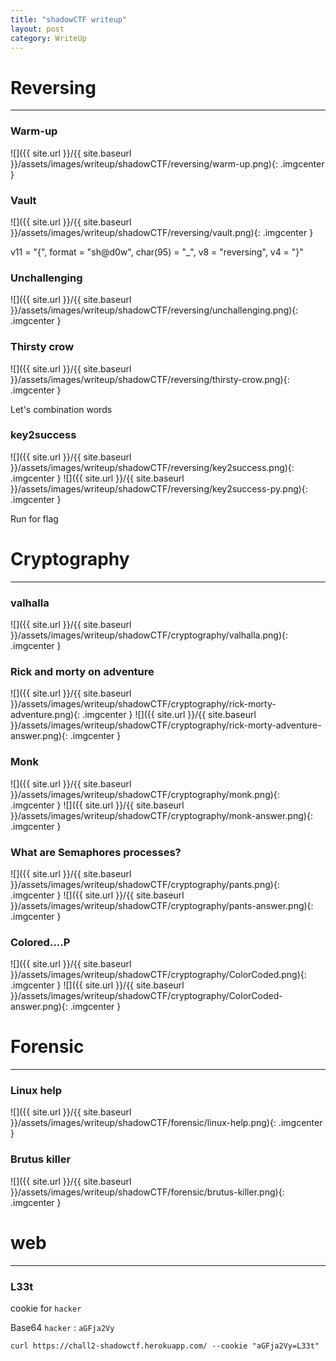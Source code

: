 ```yaml
---
title: "shadowCTF writeup"
layout: post
category: WriteUp
---
```

# Reversing

---

### Warm-up
![]({{ site.url }}/{{ site.baseurl }}/assets/images/writeup/shadowCTF/reversing/warm-up.png){: .imgcenter }


### Vault
![]({{ site.url }}/{{ site.baseurl }}/assets/images/writeup/shadowCTF/reversing/vault.png){: .imgcenter }

v11 = "{", format = "sh@d0w", char(95) = "_", v8 = "reversing", v4 = "}"


### Unchallenging
![]({{ site.url }}/{{ site.baseurl }}/assets/images/writeup/shadowCTF/reversing/unchallenging.png){: .imgcenter }


### Thirsty crow
![]({{ site.url }}/{{ site.baseurl }}/assets/images/writeup/shadowCTF/reversing/thirsty-crow.png){: .imgcenter }

Let's combination words


### key2success
![]({{ site.url }}/{{ site.baseurl }}/assets/images/writeup/shadowCTF/reversing/key2success.png){: .imgcenter }
![]({{ site.url }}/{{ site.baseurl }}/assets/images/writeup/shadowCTF/reversing/key2success-py.png){: .imgcenter }

Run for flag



# Cryptography

---

<!--### Zero-Day-Rail
![]({{ site.url }}/{{ site.baseurl }}/assets/images/writeup/shadowCTF/cryptography/zero-day-rail.png){: .imgcenter }-->
### valhalla
![]({{ site.url }}/{{ site.baseurl }}/assets/images/writeup/shadowCTF/cryptography/valhalla.png){: .imgcenter }


### Rick and morty on adventure
![]({{ site.url }}/{{ site.baseurl }}/assets/images/writeup/shadowCTF/cryptography/rick-morty-adventure.png){: .imgcenter }
![]({{ site.url }}/{{ site.baseurl }}/assets/images/writeup/shadowCTF/cryptography/rick-morty-adventure-answer.png){: .imgcenter }


### Monk
![]({{ site.url }}/{{ site.baseurl }}/assets/images/writeup/shadowCTF/cryptography/monk.png){: .imgcenter }
![]({{ site.url }}/{{ site.baseurl }}/assets/images/writeup/shadowCTF/cryptography/monk-answer.png){: .imgcenter }


### What are Semaphores processes?
![]({{ site.url }}/{{ site.baseurl }}/assets/images/writeup/shadowCTF/cryptography/pants.png){: .imgcenter }
![]({{ site.url }}/{{ site.baseurl }}/assets/images/writeup/shadowCTF/cryptography/pants-answer.png){: .imgcenter }


### Colored....P
![]({{ site.url }}/{{ site.baseurl }}/assets/images/writeup/shadowCTF/cryptography/ColorCoded.png){: .imgcenter }
![]({{ site.url }}/{{ site.baseurl }}/assets/images/writeup/shadowCTF/cryptography/ColorCoded-answer.png){: .imgcenter }



# Forensic

---

### Linux help
![]({{ site.url }}/{{ site.baseurl }}/assets/images/writeup/shadowCTF/forensic/linux-help.png){: .imgcenter }


### Brutus killer
![]({{ site.url }}/{{ site.baseurl }}/assets/images/writeup/shadowCTF/forensic/brutus-killer.png){: .imgcenter }



# web

---

### L33t
cookie for `hacker`

Base64 `hacker` : `aGFja2Vy`

`curl https://chall2-shadowctf.herokuapp.com/ --cookie "aGFja2Vy=L33t"`
